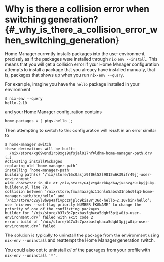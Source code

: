 # Why is there a collision error when switching generation? {#_why_is_there_a_collision_error_when_switching_generation}

Home Manager currently installs packages into the user environment,
precisely as if the packages were installed through `nix-env --install`.
This means that you will get a collision error if your Home Manager
configuration attempts to install a package that you already have
installed manually, that is, packages that shows up when you run
`nix-env --query`.

For example, imagine you have the `hello` package installed in your
environment

``` shell
$ nix-env --query
hello-2.10
```

and your Home Manager configuration contains

``` nix
home.packages = [ pkgs.hello ];
```

Then attempting to switch to this configuration will result in an error
similar to

``` shell
$ home-manager switch
these derivations will be built:
  /nix/store/xg69wsnd1rp8xgs9qfsjal017nf0ldhm-home-manager-path.drv
[…]
Activating installPackages
replacing old ‘home-manager-path’
installing ‘home-manager-path’
building path(s) ‘/nix/store/b5c0asjz9f06l52l9812w6k39ifr49jj-user-environment’
Wide character in die at /nix/store/64jc9gd2rkbgdb4yjx3nrgc91bpjj5ky-buildenv.pl line 79.
collision between ‘/nix/store/fmwa4axzghz11cnln5absh31nbhs9lq1-home-manager-path/bin/hello’ and ‘/nix/store/c2wyl8b9p4afivpcz8jplc9kis8rj36d-hello-2.10/bin/hello’; use ‘nix-env --set-flag priority NUMBER PKGNAME’ to change the priority of one of the conflicting packages
builder for ‘/nix/store/b37x3s7pzxbasfqhaca5dqbf3pjjw0ip-user-environment.drv’ failed with exit code 2
error: build of ‘/nix/store/b37x3s7pzxbasfqhaca5dqbf3pjjw0ip-user-environment.drv’ failed
```

The solution is typically to uninstall the package from the environment
using `nix-env --uninstall` and reattempt the Home Manager generation
switch.

You could also opt to uninstall *all* of the packages from your profile
with `nix-env --uninstall '*'`.
